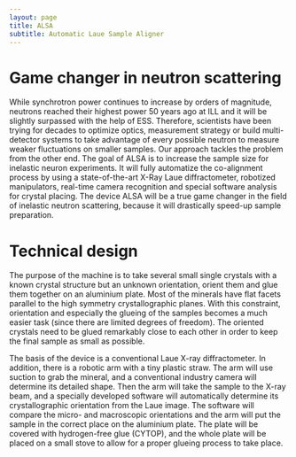 ```yaml
---
layout: page
title: ALSA
subtitle: Automatic Laue Sample Aligner
---
```

# Game changer in neutron scattering

While synchrotron power continues to increase by orders of magnitude, neutrons reached their highest power 50 years ago at ILL and it will be slightly surpassed with the help of ESS. Therefore, scientists have been trying for decades to optimize optics, measurement strategy or build multi-detector systems to take advantage of every possible neutron to measure weaker fluctuations on smaller samples.
Our approach tackles the problem from the other end. The goal of ALSA is to increase the sample size for inelastic neuron experiments. It will fully automatize the co-alignment process by using a state-of-the-art X-Ray Laue diffractometer, robotized manipulators, real-time camera recognition and special software analysis for crystal placing. The device ALSA will be a true game changer in the field of inelastic neutron scattering, because it will drastically speed-up sample preparation.

# Technical design

The purpose of the machine is to take several small single crystals with a known crystal structure but an unknown orientation, orient them and glue them together on an aluminium plate. Most of the minerals have flat facets parallel to the high symmetry crystallographic planes. With this constraint, orientation and especially the glueing of the samples becomes a much easier task (since there are limited degrees of freedom). The oriented crystals need to be glued remarkably close to each other in order to keep the final sample as small as possible.

The basis of the device is a conventional Laue X-ray diffractometer. In addition, there is a robotic arm with a tiny plastic straw. The arm will use suction to grab the mineral, and a conventional industry camera will determine its detailed shape. Then the arm will take the sample to the X-ray beam, and a specially developed software will automatically determine its crystallographic orientation from the Laue image. The software will compare the micro- and macroscopic orientations and the arm will put the sample in the correct place on the aluminium plate. The plate will be covered with hydrogen-free glue (CYTOP), and the whole plate will be placed on a small stove to allow for a proper glueing process to take place.
